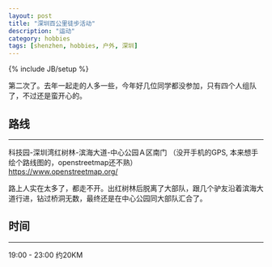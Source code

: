 ```yaml
---
layout: post
title: "深圳百公里徒步活动"
description: "运动"
category: hobbies
tags: [shenzhen, hobbies, 户外, 深圳]
---
```

{% include JB/setup %}


第二次了。去年一起走的人多一些，今年好几位同学都没参加，只有四个人组队了，不过还是蛮开心的。


路线
------
------
科技园-深圳湾红树林-滨海大道-中心公园Ａ区南门
（没开手机的GPS, 本来想手绘个路线图的，openstreetmap还不熟）   
https://www.openstreetmap.org/

路上人实在太多了，都走不开。出红树林后脱离了大部队，跟几个驴友沿着滨海大道行进，钻过桥洞无数，最终还是在中心公园同大部队汇合了。

时间
------
------
19:00 - 23:00
约20KM






